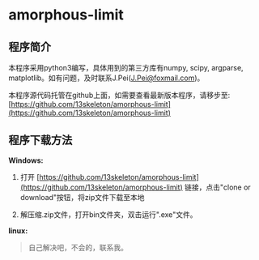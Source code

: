 # amorphous-limit

## 程序简介

本程序采用python3编写，具体用到的第三方库有numpy, scipy, argparse, matplotlib。如有问题，及时联系J.Pei(J.Pei@foxmail.com)。

本程序源代码托管在github上面，如需要查看最新版本程序，请移步至: [https://github.com/13skeleton/amorphous-limit](https://github.com/13skeleton/amorphous-limit)

## 程序下载方法

**Windows:**

1. 打开 [https://github.com/13skeleton/amorphous-limit](https://github.com/13skeleton/amorphous-limit) 链接，点击"clone or download"按钮，将zip文件下载至本地

2. 解压缩.zip文件，打开bin文件夹，双击运行".exe"文件。

**linux:**

> 自己解决吧，不会的，联系我。

